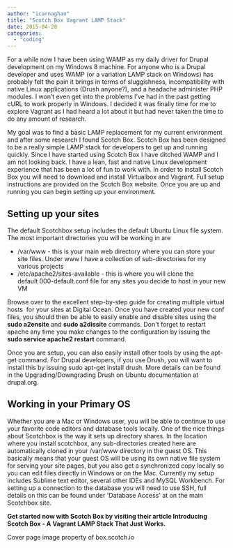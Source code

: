 ```yaml
---
author: "icarnaghan"
title: "Scotch Box Vagrant LAMP Stack"
date: 2015-04-28
categories: 
  - "coding"
---
```


For a while now I have been using WAMP as my daily driver for Drupal development on my Windows 8 machine. For anyone who is a Drupal developer and uses WAMP (or a variation LAMP stack on Windows) has probably felt the pain it brings in terms of sluggishness, incompatibility with native Linux applications (Drush anyone?), and a headache administer PHP modules. I won’t even get into the problems I’ve had in the past getting cURL to work properly in Windows. I decided it was finally time for me to explore Vagrant as I had heard a lot about it but had never taken the time to do any amount of research.

My goal was to find a basic LAMP replacement for my current environment and after some research I found Scotch Box. Scotch Box has been designed to be a really simple LAMP stack for developers to get up and running quickly. Since I have started using Scotch Box I have ditched WAMP and I am not looking back. I have a lean, fast and native Linux development experience that has been a lot of fun to work with. In order to install Scotch Box you will need to download and install Virtualbox and Vagrant. Full setup instructions are provided on the Scotch Box website. Once you are up and running you can begin setting up your environment.

## Setting up your sites

The default Scotchbox setup includes the default Ubuntu Linux file system. The most important directories you will be working in are

- /var/www - this is your main web directory where you can store your site files. Under www I have a collection of sub-directories for my various projects
- /etc/apache2/sites-available - this is where you will clone the default 000-default.conf file for any sites you decide to host in your new VM

Browse over to the excellent step-by-step guide for creating multiple virtual hosts  for your sites at Digital Ocean. Once you have created your new conf files, you should then be able to easily enable and disable sites using the **sudo a2ensite** and **sudo a2dissite** commands. Don't forget to restart apache any time you make changes to the configuration by issuing the **sudo service apache2 restart** command.

Once you are setup, you can also easily install other tools by using the apt-get command. For Drupal developers, if you use Drush, you will want to install this by issuing sudo apt-get install drush. More details can be found in the Upgrading/Downgrading Drush on Ubuntu documentation at drupal.org.

## Working in your Primary OS

Whether you are a Mac or Windows user, you will be able to continue to use your favorite code editors and database tools locally. One of the nice things about Scotchbox is the way it sets up directory shares. In the location where you install scotchbox, any sub-directories created here are automatically cloned in your /var/www directory in the guest OS. This basically means that your guest OS will be using its own native file system for serving your site pages, but you also get a synchronized copy locally so you can edit files directly in Windows or on the Mac. Currently my setup includes Sublime text editor, several other IDEs and MySQL Workbench. For setting up a connection to the database you will need to use SSH, full details on this can be found under 'Database Access' at on the main Scotchbox site.

**Get started now with Scotch Box by visiting their article Introducing Scotch Box - A Vagrant LAMP Stack That Just Works.**

Cover page image property of box.scotch.io
